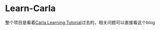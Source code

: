 # Learn-Carla

整个项目是看着[Carla Learning Tutorial](https://www.zhihu.com/column/c_1324712096148516864)过去的，相关问题可以直接看这个blog
